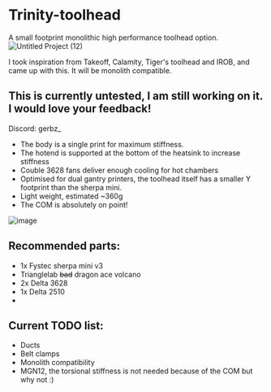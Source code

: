 # __Trinity-toolhead__
A small footprint monolithic high performance toolhead option.
![Untitled Project (12)](https://github.com/user-attachments/assets/a59dac44-85e1-497b-a686-303b4712fa22)



I took inspiration from Takeoff, Calamity, Tiger's toolhead and IROB, and came up with this. It will be monolith compatible.

## This is currently untested, I am still working on it. I would love your feedback!
Discord: gerbz_

* The body is a single print for maximum stiffness.
* The hotend is supported at the bottom of the heatsink to increase stiffness
* Couble 3628 fans deliver enough cooling for hot chambers
* Optimised for dual gantry printers, the toolhead itself has a smaller Y footprint than the sherpa mini.
* Light weight, estimated ~360g
* The COM is absolutely on point!
  
![image](https://github.com/user-attachments/assets/4b7fee9b-9277-448e-b6ef-d20bfc20db1b)

## Recommended parts:
* 1x Fystec sherpa mini v3
* Trianglelab ~~bad~~ dragon ace volcano
* 2x Delta 3628
* 1x Delta 2510
* 


## Current TODO list:
* Ducts
* Belt clamps
* Monolith compatibility
* MGN12, the torsional stiffness is not needed because of the COM but why not :) 
